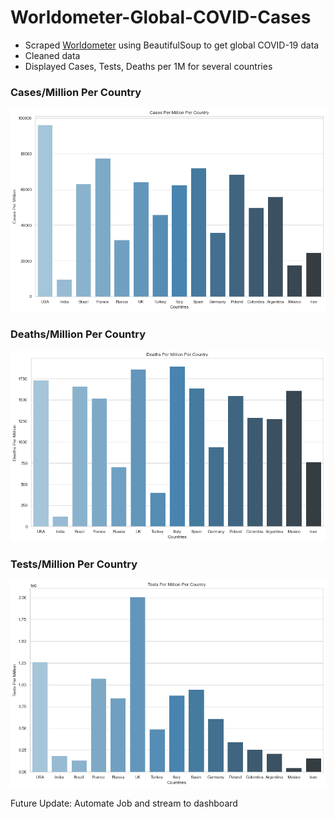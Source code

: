 # Worldometer-Global-COVID-Cases
* Scraped [Worldometer](https://www.worldometers.info/coronavirus/) using BeautifulSoup to get global COVID-19 data
* Cleaned data
* Displayed Cases, Tests, Deaths per 1M for several countries

### Cases/Million Per Country
![worldometer_cases_per_m](worldometer_cases_per_m.png)



### Deaths/Million Per Country
![worldometer_deaths_per_m](worldometer_deaths_per_m.png)



### Tests/Million Per Country
![worldometer_tests_per_m](worldometer_tests_per_m.png)


Future Update: Automate Job and stream to dashboard
